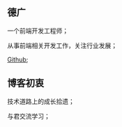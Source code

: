 ## 德广

一个前端开发工程师；

从事前端相关开发工作，关注行业发展；

[Github](https://github.com/Deguang);

## 博客初衷

技术道路上的成长拾遗；

与君交流学习；